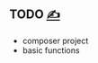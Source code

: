 
## TODO [<span style='font-size:20px;'>&#x270D;</span>](https://github.com/php-func/www/edit/main/DOCS/TODO.md)

+ composer project
+ basic functions